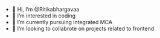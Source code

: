 - 👋 Hi, I’m @Ritikabhargavaa
- 👀 I’m interested in coding
- 🌱 I’m currently pursuing integrated MCA
- 💞️ I’m looking to collabrote on projects related to frontend


<!---
Ritikabhargavaa/Ritikabhargavaa is a ✨ special ✨ repository because its `README.md` (this file) appears on your GitHub profile.
You can click the Preview link to take a look at your changes.
--->

